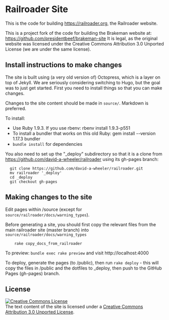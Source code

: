 # Railroader Site

This is the code for building <https://railroader.org>,
the Railroader website.

This is a project fork of the code for building the Brakeman website at:
<https://github.com/presidentbeef/brakeman-site>
It is legal, as the original website was licensed under the
Creative Commons Attribution 3.0 Unported License
(we are under the same license).

## Install instructions to make changes

The site is built using (a very old version of) Octopress, which is a layer on top of Jekyll.  We are seriously considering switching to Hugo, but the goal was to just get started.  First you need to install things so that you can make changes.

Changes to the site content should be made in `source/`. Markdown is preferred.

To install:

* Use Ruby 1.9.3.  If you use rbenv: rbenv install 1.9.3-p551
* To install a bundler that works on this old Ruby: gem install --version 1.17.3 bundler
* `bundle install` for dependencies

You also need to set up the "\_deploy" subdirectory so that it is a
clone from https://github.com/david-a-wheeler/railroader using its
gh-pages branch:

~~~~
  git clone https://github.com/david-a-wheeler/railroader.git
  mv railroader '_deploy'
  cd _deploy
  git checkout gh-pages
~~~~

## Making changes to the site

Edit pages within /source
(except for `source/railroader/docs/warning_types`).

Before generating a site, you should first copy the
relevant files from the main railroader site (master branch)
into `source/railroader/docs/warning_types`

~~~~
    rake copy_docs_from_railroader
~~~~

To preview: `bundle exec rake preview` and visit http://localhost:4000

To deploy, generate the pages (to /public),
then run `rake deploy` - this will copy the files in /public and the dotfiles
to \_deploy, then push to the GitHub Pages (gh-pages) branch.

## License

<a rel="license" href="http://creativecommons.org/licenses/by/3.0/"><img alt="Creative Commons License" style="border-width:0" src="http://i.creativecommons.org/l/by/3.0/88x31.png" /></a><br />The text content of the site is licensed under a <a rel="license" href="http://creativecommons.org/licenses/by/3.0/">Creative Commons Attribution 3.0 Unported License</a>.

